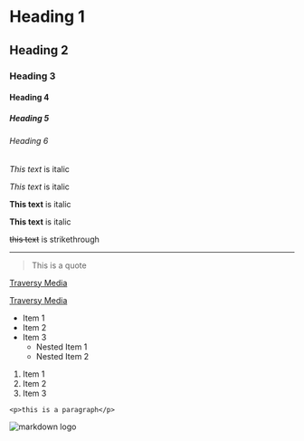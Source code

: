 <!-- Headings -->

# Heading 1

## Heading 2

### Heading 3

#### Heading 4

##### Heading 5

###### Heading 6

<!-- Italics -->
<!-- *This text* is italic -->
<!-- \*This text\* is italic -->
*This text* is italic

_This text_ is italic

<!-- Strong -->
**This text** is italic

__This text__ is italic

<!-- strikethrough -->
~~this text~~ is strikethrough

<!-- horizontal rule -->

---

<!-- blockquote -->
> This is a quote

<!-- links -->
[Traversy Media](http://www.traversymedia.com)

[Traversy Media](http://www.traversymedia.com "Traversy Media")

<!-- UL -->
* Item 1
* Item 2
* Item 3
  * Nested Item 1
  * Nested Item 2

<!-- OL -->
1. Item 1
1. Item 2
1. Item 3

<!-- inline code block -->
`<p>this is a paragraph</p>`

<!-- images -->
![markdown logo](https://markdown-here.com/img/icon256.png)
